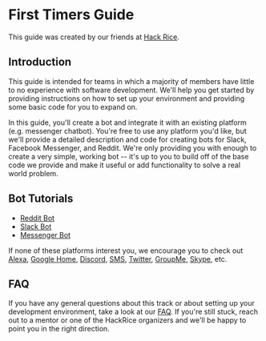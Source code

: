 # First Timers Guide

This guide was created by our friends at [Hack Rice](https://hack.rice.edu/).

## Introduction

This guide is intended for teams in which a majority of members have little to no experience with software development. We'll help you get started by providing instructions on how to set up your environment and providing some basic code for you to expand on.

In this guide, you'll create a bot and integrate it with an existing platform (e.g. messenger chatbot). You're free to use any platform you'd like, but we'll provide a detailed description and code for creating bots for Slack, Facebook Messenger, and Reddit. We're only providing you with enough to create a very simple, working bot -- it's up to you to build off of the base code we provide and make it useful or add functionality to solve a real world problem. 

## Bot Tutorials
* [Reddit Bot](https://github.com/Hacklahoma/guides/tree/bots/reddit-bot)
* [Slack Bot](https://github.com/Hacklahoma/guides/tree/bots/slack-bot)
* [Messenger Bot](https://github.com/Hacklahoma/guides/tree/bots/messenger-bot)

If none of these platforms interest you, we encourage you to check out [Alexa](https://developer.amazon.com/alexa-skills-kit/alexa-skill-python-tutorial), [Google Home](https://medium.com/google-cloud/building-your-first-action-for-google-home-in-30-minutes-ec6c65b7bd32), [Discord](https://boostlog.io/@junp1234/how-to-write-a-discord-bot-in-python-5a8e73aca7e5b7008ae1da8b), [SMS](https://chatbotslife.com/build-a-working-sms-chat-bot-in-10-minutes-b8278d80cc7a), [Twitter](https://www.digitalocean.com/community/tutorials/how-to-create-a-twitterbot-with-python-3-and-the-tweepy-library), [GroupMe](http://sweb.uky.edu/~jtba252/index.php/2017/09/13/how-to-write-a-groupme-bot-using-python/), [Skype](https://github.com/puneetsngh/pythonSkypeBot), etc. 
  
  
## FAQ
  
If you have any general questions about this track or about setting up your development environment, take a look at our [FAQ](https://github.com/Hacklahoma/guides/blob/bots/FAQ.md). If you're still stuck, reach out to a mentor or one of the HackRice organizers and we'll be happy to point you in the right direction.
  
